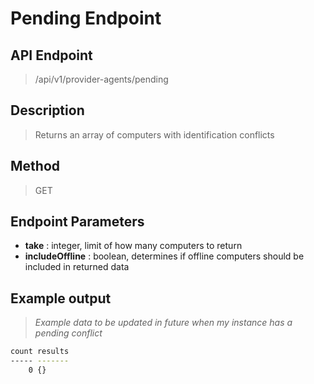 # Pending Endpoint
## API Endpoint
> /api/v1/provider-agents/pending
## Description
> Returns an array of computers with identification conflicts
## Method
> GET
## Endpoint Parameters
- **take** : integer, limit of how many computers to return
- **includeOffline** : boolean, determines if offline computers should be included in returned data
## Example output
> *Example data to be updated in future when my instance has a pending conflict*
```sh
count results
----- -------
    0 {}
```